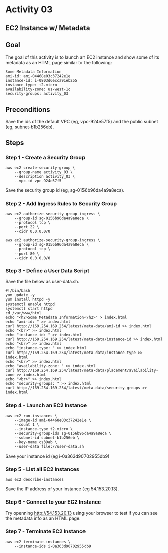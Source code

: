 # Activity 03

## EC2 Instance w/ Metadata

## Goal
The goal of this activity is to launch an EC2 instance and show some of its metadata as an HTML page similar to the following: 

```
Some Metadata Information
ami-id: ami-04468e03c37242e1e
instance-id: i-0803d6ecca91eb255
instance-type: t2.micro
availability-zone: us-west-1c
security-groups: activity_03
```

## Preconditions

Save the ids of the default VPC (eg, vpc-924e57f5) and the public subnet (eg, subnet-b1b256eb). 
 
## Steps

### Step 1 - Create a Security Group 

```
aws ec2 create-security-group \
    --group-name activity_03 \
    --description activity_03 \
    --vpc-id vpc-924e57f5 
```

Save the security group id (eg, sg-0156b96da4a9a8eca).

### Step 2 - Add Ingress Rules to Security Group 

```
aws ec2 authorize-security-group-ingress \
    --group-id sg-0156b96da4a9a8eca \
    --protocol tcp \
    --port 22 \
    --cidr 0.0.0.0/0

aws ec2 authorize-security-group-ingress \
    --group-id sg-0156b96da4a9a8eca \
    --protocol tcp \
    --port 80 \
    --cidr 0.0.0.0/0    
```

### Step 3 - Define a User Data Script

Save the file below as user-data.sh.

```
#!/bin/bash
yum update -y
yum install httpd -y
systemctl enable httpd
systemctl start httpd
cd /var/www/html
echo "<h2>Some Metadata Information</h2>" > index.html
echo "ami-id: " >> index.html
curl http://169.254.169.254/latest/meta-data/ami-id >> index.html 
echo "<br>" >> index.html 
echo "instance-id: " >> index.html
curl http://169.254.169.254/latest/meta-data/instance-id >> index.html 
echo "<br>" >> index.html
echo "instance-type: " >> index.html
curl http://169.254.169.254/latest/meta-data/instance-type >> index.html 
echo "<br>" >> index.html
echo "availability-zone: " >> index.html
curl http://169.254.169.254/latest/meta-data/placement/availability-zone >> index.html 
echo "<br>" >> index.html
echo "security-groups: " >> index.html
curl http://169.254.169.254/latest/meta-data/security-groups >> index.html 
```

### Step 4 - Launch an EC2 Instance

```
aws ec2 run-instances \
    --image-id ami-04468e03c37242e1e \
    --count 1 \
    --instance-type t2.micro \
    --security-group-ids sg-0156b96da4a9a8eca \
    --subnet-id subnet-b1b256eb \
    --key-name cs39ab \
    --user-data file://user-data.sh
```

Save your instance id (eg i-0a363d90702955db9)

### Step 5 - List all EC2 Instances

```
aws ec2 describe-instances
```

Save the IP address of your instance (eg 54.153.20.13). 

### Step 6 - Connect to your EC2 Instance 

Try openning http://54.153.20.13 using your browser to test if you can see the metadata info as an HTML page. 

### Step 7 - Terminate EC2 Instance 

```
aws ec2 terminate-instances \
    --instance-ids i-0a363d90702955db9
```